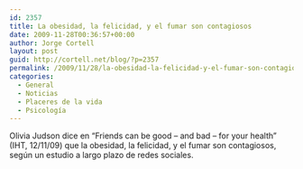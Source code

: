 ```yaml
---
id: 2357
title: La obesidad, la felicidad, y el fumar son contagiosos
date: 2009-11-28T00:36:57+00:00
author: Jorge Cortell
layout: post
guid: http://cortell.net/blog/?p=2357
permalink: /2009/11/28/la-obesidad-la-felicidad-y-el-fumar-son-contagiosos/
categories:
  - General
  - Noticias
  - Placeres de la vida
  - Psicología
---
```

Olivia Judson dice en &#8220;Friends can be good &#8211; and bad &#8211; for your health&#8221; (IHT, 12/11/09) que la obesidad, la felicidad, y el fumar son contagiosos, según un estudio a largo plazo de redes sociales.